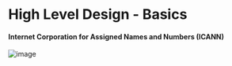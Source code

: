 # High Level Design - Basics

#### Internet Corporation for Assigned Names and Numbers (ICANN)

![image](https://github.com/user-attachments/assets/72fe83eb-8345-49d8-b035-122277590cf7)
